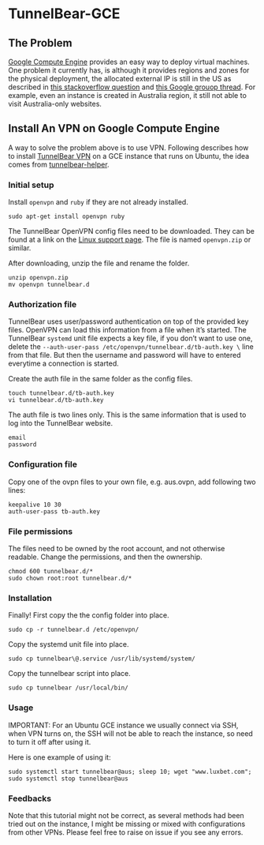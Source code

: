 # TunnelBear-GCE

## The Problem

[Google Compute Engine][4] provides an easy way to deploy virtual machines. One problem it currently has, is although it provides regions and zones for the physical deployment, the allocated external IP is still in the US as described in [this stackoverflow question][5] and [this Google grouop thread][6]. For example, even an instance is created in Australia region, it still not able to visit Australia-only websites.

## Install An VPN on Google Compute Engine

A way to solve the problem above is to use VPN. Following describes how to install [TunnelBear VPN][1] on a GCE instance that runs on Ubuntu, the idea comes from [tunnelbear-helper][3].

### Initial setup

Install `openvpn` and `ruby` if they are not already installed.

	sudo apt-get install openvpn ruby

The TunnelBear OpenVPN config files need to be downloaded. They can be found at a link on the [Linux support page][2]. The file is named `openvpn.zip` or similar.

After downloading, unzip the file and rename the folder.

	unzip openvpn.zip
	mv openvpn tunnelbear.d

### Authorization file

TunnelBear uses user/password authentication on top of the provided key files. OpenVPN can load this information from a file when it’s started. The TunnelBear `systemd` unit file expects a key file, if you don’t want to use one, delete the `--auth-user-pass /etc/openvpn/tunnelbear.d/tb-auth.key \` line from that file. But then the username and password will have to entered everytime a connection is started.

Create the auth file in the same folder as the config files.

	touch tunnelbear.d/tb-auth.key
	vi tunnelbear.d/tb-auth.key

The auth file is two lines only. This is the same information that is used to log into the TunnelBear website.

	email
	password

### Configuration file

Copy one of the ovpn files to your own file, e.g. aus.ovpn, add following two lines:

	keepalive 10 30
	auth-user-pass tb-auth.key

### File permissions

The files need to be owned by the root account, and not otherwise readable. Change the permissions, and then the ownership.

	chmod 600 tunnelbear.d/*
	sudo chown root:root tunnelbear.d/*

### Installation

Finally! First copy the the config folder into place.

	sudo cp -r tunnelbear.d /etc/openvpn/

Copy the systemd unit file into place.

	sudo cp tunnelbear\@.service /usr/lib/systemd/system/

Copy the tunnelbear script into place.

	sudo cp tunnelbear /usr/local/bin/

### Usage

IMPORTANT: For an Ubuntu GCE instance we usually connect via SSH, when VPN turns on, the SSH will not be able to reach the instance, so need to turn it off after using it.

Here is one example of using it:

	sudo systemctl start tunnelbear@aus; sleep 10; wget "www.luxbet.com"; sudo systemctl stop tunnelbear@aus

### Feedbacks

Note that this tutorial might not be correct, as several methods had been tried out on the instance, I might be missing or mixed with configurations from other VPNs. Please feel free to raise on issue if you see any errors.


[1]: https://www.tunnelbear.com
[2]: https://www.tunnelbear.com/updates/linux_support/
[3]: https://github.com/JenniferMack/tunnelbear-helper
[4]: https://cloud.google.com/compute/
[5]: https://stackoverflow.com/a/47291482/558892
[6]: https://groups.google.com/forum/#!topic/gce-discussion/RjzyHRBRujg

